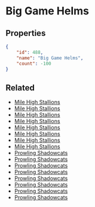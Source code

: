 # Big Game Helms

<no description available>

## Properties

```json
{
    "id": 488,
    "name": "Big Game Helms",
    "count": -100
}
```

## Related

- [Mile High Stallions](../items/15425-mile-high-stallions.md)
- [Mile High Stallions](../items/15426-mile-high-stallions.md)
- [Mile High Stallions](../items/15427-mile-high-stallions.md)
- [Mile High Stallions](../items/15428-mile-high-stallions.md)
- [Mile High Stallions](../items/15429-mile-high-stallions.md)
- [Mile High Stallions](../items/15430-mile-high-stallions.md)
- [Mile High Stallions](../items/15431-mile-high-stallions.md)
- [Mile High Stallions](../items/15432-mile-high-stallions.md)
- [Prowling Shadowcats](../items/15433-prowling-shadowcats.md)
- [Prowling Shadowcats](../items/15434-prowling-shadowcats.md)
- [Prowling Shadowcats](../items/15435-prowling-shadowcats.md)
- [Prowling Shadowcats](../items/15436-prowling-shadowcats.md)
- [Prowling Shadowcats](../items/15437-prowling-shadowcats.md)
- [Prowling Shadowcats](../items/15438-prowling-shadowcats.md)
- [Prowling Shadowcats](../items/15439-prowling-shadowcats.md)
- [Prowling Shadowcats](../items/15440-prowling-shadowcats.md)

